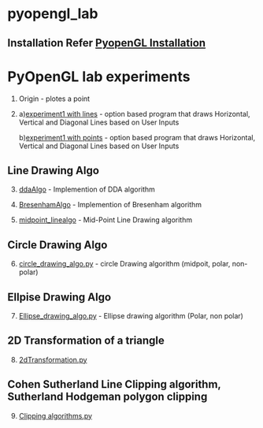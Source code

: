 # pyopengl_lab

## Installation Refer [PyopenGL Installation](https://kiranmurali93.github.io/blog/post/pyopengl/)

# PyOpenGL lab experiments 

1. Origin - plotes a point

2. a)[experiment1 with lines](https://github.com/kiranmurali93/pyopengl_lab/blob/master/experiment1usinglines.py) - option based program that draws Horizontal, Vertical and Diagonal Lines based on User Inputs 

   b)[experiment1 with points](https://github.com/kiranmurali93/pyopengl_lab/blob/master/experiment1_with_points.py) - option based program that draws Horizontal, Vertical and Diagonal Lines based on User Inputs
   
## Line Drawing Algo
3. [ddaAlgo](https://github.com/kiranmurali93/pyopengl_lab/blob/master/ddaAlgo.py) - Implemention of DDA algorithm

4. [BresenhamAlgo](https://github.com/kiranmurali93/pyopengl_lab/blob/master/BresenhamAlgo.py) - Implemention of Bresenham algorithm

5. [midpoint_linealgo](https://github.com/kiranmurali93/pyopengl_lab/blob/master/midpoint_linealgo.py) - Mid-Point Line Drawing algorithm

## Circle Drawing Algo

6. [circle_drawing_algo.py](https://github.com/kiranmurali93/pyopengl_lab/blob/master/circle_drawing_algo.py) - circle Drawing algorithm (midpoit, polar, non-polar)

## Ellpise Drawing Algo

7. [Ellipse_drawing_algo.py](https://github.com/kiranmurali93/pyopengl_lab/blob/master/ellipse_algo.py) - Ellipse drawing algorithm (Polar, non polar)

## 2D Transformation of a triangle

8. [2dTransformation.py](https://github.com/kiranmurali93/pyopengl_lab/blob/master/2dTransformation.py)

## Cohen Sutherland Line Clipping algorithm, Sutherland Hodgeman polygon clipping
9. [Clipping algorithms.py](https://github.com/kiranmurali93/pyopengl_lab/blob/master/Clipping%20algorithms.py)
